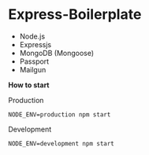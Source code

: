 # Express-Boilerplate

- Node.js
- Expressjs
- MongoDB (Mongoose)
- Passport
- Mailgun


**How to start**

Production
```
NODE_ENV=production npm start
```

Development
```
NODE_ENV=development npm start
```
